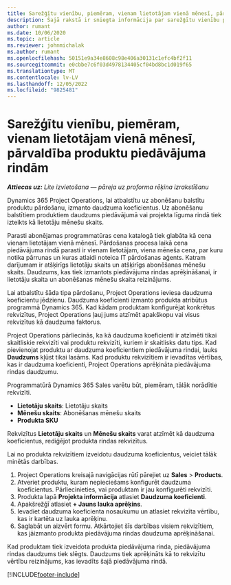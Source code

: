 ```yaml
---
title: Sarežģītu vienību, piemēram, vienam lietotājam vienā mēnesī, pārvaldība produktu piedāvājuma rindām
description: Šajā rakstā ir sniegta informācija par sarežģītu vienību pārvaldību produktu piedāvājumu rindām.
author: rumant
ms.date: 10/06/2020
ms.topic: article
ms.reviewer: johnmichalak
ms.author: rumant
ms.openlocfilehash: 50151e9a34e8608c98e406a30131c1efc4bf2f11
ms.sourcegitcommit: e0cbbe7c6f03d4978134405cf04bd8bc1d019f65
ms.translationtype: MT
ms.contentlocale: lv-LV
ms.lasthandoff: 12/05/2022
ms.locfileid: "9825481"
---
```

# <a name="managing-complex-units-such-as-per-user-per-month-for-product-based-quote-lines"></a>Sarežģītu vienību, piemēram, vienam lietotājam vienā mēnesī, pārvaldība produktu piedāvājuma rindām

_**Attiecas uz:** Lite izvietošana — pāreja uz proforma rēķina izrakstīšanu_

Dynamics 365 Project Operations, lai atbalstītu uz abonēšanu balstītu produktu pārdošanu, izmanto daudzuma koeficientus. Uz abonēšanu balstītiem produktiem daudzums piedāvājumā vai projekta līguma rindā tiek izteikts kā lietotāju mēnešu skaits.

Parasti abonējamas programmatūras cena katalogā tiek glabāta kā cena vienam lietotājam vienā mēnesī. Pārdošanas procesa laikā cena piedāvājuma rindā parasti ir vienam lietotājam, viena mēneša cena, par kuru notika pārrunas un kuras atlaidi noteica IT pārdošanas aģents. Katram darījumam ir atšķirīgs lietotāju skaits un atšķirīgs abonēšanas mēnešu skaits. Daudzums, kas tiek izmantots piedāvājuma rindas aprēķināšanai, ir lietotāju skaita un abonēšanas mēnešu skaita reizinājums.

Lai atbalstītu šāda tipa pārdošanu, Project Operations ieviesa daudzuma koeficientu jēdzienu. Daudzuma koeficienti izmanto produkta atribūtus programmā Dynamics 365. Kad kādam produktam konfigurējat konkrētus rekvizītus, Project Operations ļauj jums atzīmēt apakškopu vai visus rekvizītus kā daudzuma faktorus.

Project Operations pārliecinās, ka kā daudzuma koeficienti ir atzīmēti tikai skaitliskie rekvizīti vai produktu rekvizīti, kuriem ir skaitlisks datu tips. Kad pievienojat produktu ar daudzuma koeficientiem piedāvājuma rindai, lauks **Daudzums** kļūst tikai lasāms. Kad produktu rekvizītiem ir ievadītas vērtības, kas ir daudzuma koeficienti, Project Operations aprēķināta piedāvājuma rindas daudzumu.

Programmatūrā Dynamics 365 Sales varētu būt, piemēram, tālāk norādītie rekvizīti.

- **Lietotāju skaits**: Lietotāju skaits
- **Mēnešu skaits**: Abonēšanas mēnešu skaits
- **Produkta SKU**

Rekvizītus **Lietotāju skaits** un **Mēnešu skaits** varat atzīmēt kā daudzuma koeficientus, rediģējot produkta rindas rekvizītus.

Lai no produkta rekvizītiem izveidotu daudzuma koeficientus, veiciet tālāk minētās darbības.

1. Project Operations kreisajā navigācijas rūtī pārejiet uz **Sales** > **Products**.
2. Atveriet produktu, kuram nepieciešams konfigurēt daudzuma koeficientus. Pārliecinieties, vai produktam ir jau konfigurēti rekvizīti.
3. Produkta lapā **Projekta informācija** atlasiet **Daudzuma koeficienti**.
4. Apakšrežģī atlasiet **+ Jauns lauka aprēķins**.
5. Ievadiet daudzuma koeficienta nosaukumu un atlasiet rekvizīta vērtību, kas ir kartēta uz lauka aprēķinu.
6. Saglabāt un aizvērt formu. Atkārtojiet šīs darbības visiem rekvizītiem, kas jāizmanto produkta piedāvājuma rindas daudzuma aprēķināšanai.

Kad produktam tiek izveidota produkta piedāvājuma rinda, piedāvājuma rindas daudzums tiek slēgts. Daudzums tiek aprēķināts kā to rekvizītu vērtību reizinājums, kas ievadīts šajā piedāvājuma rindā.


[!INCLUDE[footer-include](../../includes/footer-banner.md)]

